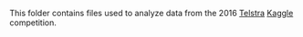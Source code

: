 This folder contains files used to analyze data from the 2016 [Telstra](https://www.kaggle.com/c/telstra-recruiting-network) [Kaggle](https://www.kaggle.com/) competition.
